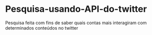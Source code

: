 # Pesquisa-usando-API-do-twitter
Pesquisa feita com fins de saber quais contas mais interagiram com determinados conteúdos no twitter
